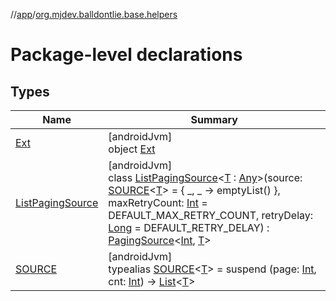 //[app](../../index.md)/[org.mjdev.balldontlie.base.helpers](index.md)

# Package-level declarations

## Types

| Name | Summary |
|---|---|
| [Ext](-ext/index.md) | [androidJvm]<br>object [Ext](-ext/index.md) |
| [ListPagingSource](-list-paging-source/index.md) | [androidJvm]<br>class [ListPagingSource](-list-paging-source/index.md)&lt;[T](-list-paging-source/index.md) : [Any](https://kotlinlang.org/api/latest/jvm/stdlib/kotlin/-any/index.html)&gt;(source: [SOURCE](index.md#1428666533%2FClasslikes%2F-912451524)&lt;[T](-list-paging-source/index.md)&gt; = { _, _ -&gt; emptyList() }, maxRetryCount: [Int](https://kotlinlang.org/api/latest/jvm/stdlib/kotlin/-int/index.html) = DEFAULT_MAX_RETRY_COUNT, retryDelay: [Long](https://kotlinlang.org/api/latest/jvm/stdlib/kotlin/-long/index.html) = DEFAULT_RETRY_DELAY) : [PagingSource](https://developer.android.com/reference/kotlin/androidx/paging/PagingSource.html)&lt;[Int](https://kotlinlang.org/api/latest/jvm/stdlib/kotlin/-int/index.html), [T](-list-paging-source/index.md)&gt; |
| [SOURCE](index.md#1428666533%2FClasslikes%2F-912451524) | [androidJvm]<br>typealias [SOURCE](index.md#1428666533%2FClasslikes%2F-912451524)&lt;[T](index.md#1428666533%2FClasslikes%2F-912451524)&gt; = suspend (page: [Int](https://kotlinlang.org/api/latest/jvm/stdlib/kotlin/-int/index.html), cnt: [Int](https://kotlinlang.org/api/latest/jvm/stdlib/kotlin/-int/index.html)) -&gt; [List](https://kotlinlang.org/api/latest/jvm/stdlib/kotlin.collections/-list/index.html)&lt;[T](index.md#1428666533%2FClasslikes%2F-912451524)&gt; |
